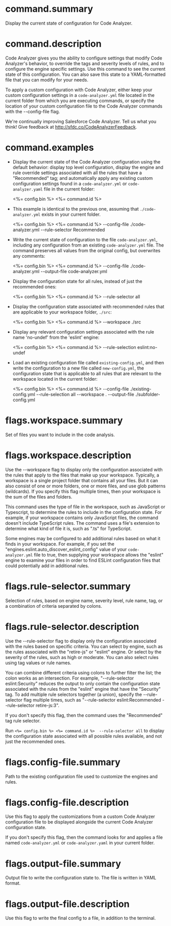 # command.summary

Display the current state of configuration for Code Analyzer.

# command.description

Code Analyzer gives you the ability to configure settings that modify Code Analyzer's behavior, to override the tags and severity levels of rules, and to configure the engine specific settings.  Use this command to see the current state of this configuration. You can also save this state to a YAML-formatted file that you can modify for your needs.

To apply a custom configuration with Code Analyzer, either keep your custom configuration settings in a `code-analyzer.yml` file located in the current folder from which you are executing commands, or specify the location of your custom configuration file to the Code Analyzer commands with the --config-file flag.

We're continually improving Salesforce Code Analyzer. Tell us what you think! Give feedback at http://sfdc.co/CodeAnalyzerFeedback.

# command.examples

- Display the current state of the Code Analyzer configuration using the default behavior: display top level configuration, display the engine and rule override settings associated with all the rules that have a "Recommended" tag; and automatically apply any existing custom configuration settings found in a `code-analyzer.yml` or `code-analyzer.yaml` file in the current folder: 

  <%= config.bin %> <%= command.id %>

- This example is identical to the previous one, assuming that `./code-analyzer.yml` exists in your current folder.

  <%= config.bin %> <%= command.id %> --config-file ./code-analyzer.yml --rule-selector Recommended

- Write the current state of configuration to the file `code-analyzer.yml`, including any configuration from an existing `code-analyzer.yml` file. The command preserves all values from the original config, but overwrites any comments:

  <%= config.bin %> <%= command.id %> --config-file ./code-analyzer.yml --output-file code-analyzer.yml

- Display the configuration state for all rules, instead of just the recommended ones:

  <%= config.bin %> <%= command.id %> --rule-selector all

- Display the configuration state associated with recommended rules that are applicable to your workspace folder, `./src`:

  <%= config.bin %> <%= command.id %> --workspace ./src

- Display any relevant configuration settings associated with the rule name 'no-undef' from the 'eslint' engine:

  <%= config.bin %> <%= command.id %> --rule-selection eslint:no-undef

- Load an existing configuration file called `existing-config.yml`, and then write the configuration to a new file called `new-config.yml`, the configuration state that is applicable to all rules that are relevant to the workspace located in the current folder:

  <%= config.bin %> <%= command.id %> --config-file ./existing-config.yml --rule-selection all --workspace . --output-file ./subfolder-config.yml

# flags.workspace.summary

Set of files you want to include in the code analysis.

# flags.workspace.description

Use the --workspace flag to display only the configuration associated with the rules that apply to the files that make up your workspace. Typically, a workspace is a single project folder that contains all your files. But it can also consist of one or more folders, one or more files, and use glob patterns (wildcards). If you specify this flag multiple times, then your workspace is the sum of the files and folders.

This command uses the type of file in the workspace, such as JavaScript or Typescript, to determine the rules to include in the configuration state. For example, if your workspace contains only JavaScript files, the command doesn't include TypeScript rules. The command uses a file's extension to determine what kind of file it is, such as ".ts" for TypeScript.

Some engines may be configured to add additional rules based on what it finds in your workspace.  For example, if you set the "engines.eslint.auto_discover_eslint_config" value of your `code-analyzer.yml` file to true, then supplying your workspace allows the "eslint" engine to examine your files in order to find ESLint configuration files that could potentially add in additional rules.

# flags.rule-selector.summary

Selection of rules, based on engine name, severity level, rule name, tag, or a combination of criteria separated by colons.

# flags.rule-selector.description

Use the --rule-selector flag to display only the configuration associated with the rules based on specific criteria. You can select by engine, such as the rules associated with the "retire-js" or "eslint" engine. Or select by the severity of the rules, such as high or moderate. You can also select rules using tag values or rule names.

You can combine different criteria using colons to further filter the list; the colon works as an intersection.  For example, "--rule-selector eslint:Security" reduces the output to only contain the configuration state associated with the rules from the "eslint" engine that have the "Security" tag. To add multiple rule selectors together (a union), specify the --rule-selector flag multiple times, such as "--rule-selector eslint:Recommended --rule-selector retire-js:3".

If you don't specify this flag, then the command uses the "Recommended" tag rule selector.

Run `<%= config.bin %> <%= command.id %>  --rule-selector all` to display the configuration state associated with all possible rules available, and not just the recommended ones.

# flags.config-file.summary

Path to the existing configuration file used to customize the engines and rules.

# flags.config-file.description

Use this flag to apply the customizations from a custom Code Analyzer configuration file to be displayed alongside the current Code Analyzer configuration state.

If you don't specify this flag, then the command looks for and applies a file named `code-analyzer.yml` or `code-analyzer.yaml` in your current folder.

# flags.output-file.summary

Output file to write the configuration state to. The file is written in YAML format.

# flags.output-file.description

Use this flag to write the final config to a file, in addition to the terminal.

